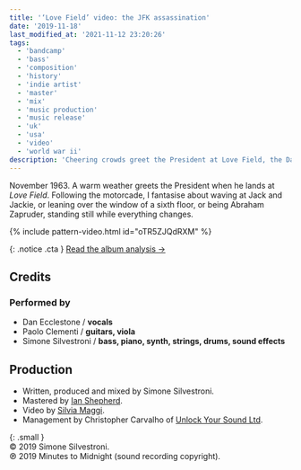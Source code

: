 ```yaml
---
title: '‘Love Field’ video: the JFK assassination'
date: '2019-11-18'
last_modified_at: '2021-11-12 23:20:26'
tags:
  - 'bandcamp'
  - 'bass'
  - 'composition'
  - 'history'
  - 'indie artist'
  - 'master'
  - 'mix'
  - 'music production'
  - 'music release'
  - 'uk'
  - 'usa'
  - 'video'
  - 'world war ii'
description: 'Cheering crowds greet the President at Love Field, the Dallas airport. As the motorcade cuts through the city, I imagine to be there, standing still while everything changes.'
---
```

November 1963. A warm weather greets the President when he lands at _Love Field_. Following the motorcade, I fantasise about waving at Jack and Jackie, or leaning over the window of a sixth floor, or being Abraham Zapruder, standing still while everything changes.

{% include pattern-video.html id="oTR5ZJQdRXM" %}

{: .notice .cta }
[Read the album analysis&nbsp;→](/work/music/after-1989/)

## Credits

### Performed by

- Dan Ecclestone / **vocals**
- Paolo Clementi / **guitars, viola**
- Simone Silvestroni / **bass, piano, synth, strings, drums, sound effects**

## Production

- Written, produced and mixed by Simone Silvestroni.
- Mastered by [Ian Shepherd](https://en.wikipedia.org/wiki/Ian_Shepherd).
- Video by [Silvia Maggi](https://silviamaggidesign.com).
- Management by Christopher Carvalho of [Unlock Your Sound Ltd](https://unlockyoursound.com/).

{: .small }
<br>&copy; 2019 Simone Silvestroni.
<br>℗ 2019 Minutes to Midnight (sound recording copyright).